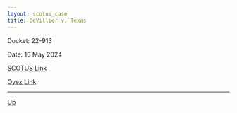 ```yaml
---
layout: scotus_case
title: DeVillier v. Texas
---
```


Docket: 22-913

Date: 16 May 2024

[SCOTUS Link](https://www.supremecourt.gov/opinions/23pdf/601us2r15_apl1.pdf)

[Oyez Link](https://www.oyez.org/cases/2024/22-913)

---

[Up](./README.md)